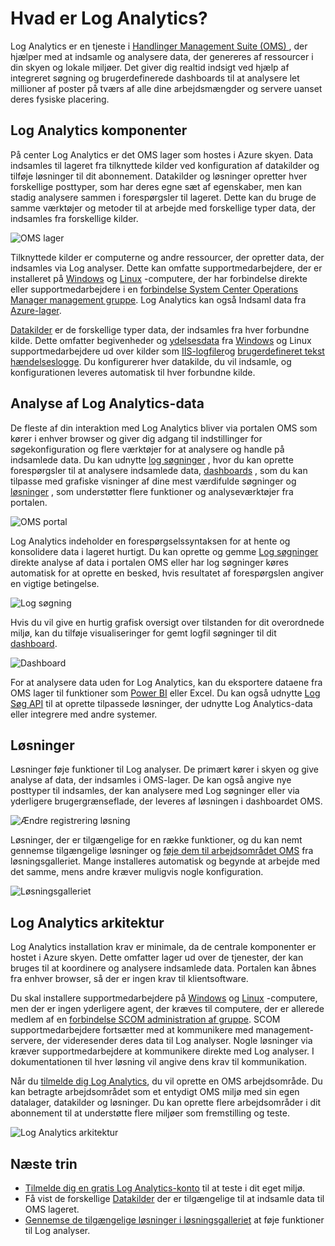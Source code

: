 <properties
   pageTitle="Hvad er Log Analytics? | Microsoft Azure"
   description="Log Analytics er en tjeneste i handlinger Management pakke (OMS), der hjælper dig med at indsamle og analysere funktionsdygtige data, der genereres af ressourcer i din skyen og lokale miljø.  Denne artikel indeholder en kort oversigt over de forskellige komponenter i Log analyser og links til detaljerede indhold."
   services="log-analytics"
   documentationCenter=""
   authors="bwren"
   manager="jwhit"
   editor="tysonn" />
<tags
   ms.service="log-analytics"
   ms.devlang="na"
   ms.topic="hero-article"
   ms.tgt_pltfrm="na"
   ms.workload="infrastructure-services"
   ms.date="09/06/2016"
   ms.author="bwren" />

# <a name="what-is-log-analytics"></a>Hvad er Log Analytics?
Log Analytics er en tjeneste i [Handlinger Management Suite \(OMS\) ](../operations-management-suite/operations-management-suite-overview.md) , der hjælper med at indsamle og analysere data, der genereres af ressourcer i din skyen og lokale miljøer. Det giver dig realtid indsigt ved hjælp af integreret søgning og brugerdefinerede dashboards til at analysere let millioner af poster på tværs af alle dine arbejdsmængder og servere uanset deres fysiske placering.


## <a name="log-analytics-components"></a>Log Analytics komponenter
På center Log Analytics er det OMS lager som hostes i Azure skyen.  Data indsamles til lageret fra tilknyttede kilder ved konfiguration af datakilder og tilføje løsninger til dit abonnement.  Datakilder og løsninger opretter hver forskellige posttyper, som har deres egne sæt af egenskaber, men kan stadig analysere sammen i forespørgsler til lageret.  Dette kan du bruge de samme værktøjer og metoder til at arbejde med forskellige typer data, der indsamles fra forskellige kilder.


![OMS lager](media/log-analytics-overview/overview.png)


Tilknyttede kilder er computerne og andre ressourcer, der opretter data, der indsamles via Log analyser.  Dette kan omfatte supportmedarbejdere, der er installeret på [Windows](log-analytics-windows-agents.md) og [Linux](log-analytics-linux-agents.md) -computere, der har forbindelse direkte eller supportmedarbejdere i en [forbindelse System Center Operations Manager management gruppe](log-analytics-om-agents.md).  Log Analytics kan også Indsaml data fra [Azure-lager](log-analytics-azure-storage.md).

[Datakilder](log-analytics-data-sources.md) er de forskellige typer data, der indsamles fra hver forbundne kilde.  Dette omfatter begivenheder og [ydelsesdata](log-analytics-data-sources-performance-counters.md) fra [Windows](log-analytics-data-sources-windows-events.md) og Linux supportmedarbejdere ud over kilder som [IIS-logfiler](log-analytics-data-sources-iis-logs.md)og [brugerdefineret tekst hændelseslogge](log-analytics-data-sources-custom-logs.md).  Du konfigurerer hver datakilde, du vil indsamle, og konfigurationen leveres automatisk til hver forbundne kilde.


## <a name="analyzing-log-analytics-data"></a>Analyse af Log Analytics-data
De fleste af din interaktion med Log Analytics bliver via portalen OMS som kører i enhver browser og giver dig adgang til indstillinger for søgekonfiguration og flere værktøjer for at analysere og handle på indsamlede data.  Du kan udnytte [log søgninger](log-analytics-log-searches.md) , hvor du kan oprette forespørgsler til at analysere indsamlede data, [dashboards](log-analytics-dashboards.md) , som du kan tilpasse med grafiske visninger af dine mest værdifulde søgninger og [løsninger](log-analytics-add-solutions.md) , som understøtter flere funktioner og analyseværktøjer fra portalen.

![OMS portal](media/log-analytics-overview/portal.png)


Log Analytics indeholder en forespørgselssyntaksen for at hente og konsolidere data i lageret hurtigt.  Du kan oprette og gemme [Log søgninger](log-analytics-log-searches.md) direkte analyse af data i portalen OMS eller har log søgninger køres automatisk for at oprette en besked, hvis resultatet af forespørgslen angiver en vigtige betingelse.

![Log søgning](media/log-analytics-overview/log-search.png)

Hvis du vil give en hurtig grafisk oversigt over tilstanden for dit overordnede miljø, kan du tilføje visualiseringer for gemt logfil søgninger til dit [dashboard](log-analytics-dashboards.md).   

![Dashboard](media/log-analytics-overview/dashboard.png)

For at analysere data uden for Log Analytics, kan du eksportere dataene fra OMS lager til funktioner som [Power BI](log-analytics-powerbi.md) eller Excel.  Du kan også udnytte [Log Søg API](log-analytics-log-search-api.md) til at oprette tilpassede løsninger, der udnytte Log Analytics-data eller integrere med andre systemer.

## <a name="solutions"></a>Løsninger
Løsninger føje funktioner til Log analyser.  De primært kører i skyen og give analyse af data, der indsamles i OMS-lager. De kan også angive nye posttyper til indsamles, der kan analysere med Log søgninger eller via yderligere brugergrænseflade, der leveres af løsningen i dashboardet OMS.  

![Ændre registrering løsning](media/log-analytics-overview/change-tracking.png)


Løsninger, der er tilgængelige for en række funktioner, og du kan nemt gennemse tilgængelige løsninger og [føje dem til arbejdsområdet OMS](log-analytics-add-solutions.md) fra løsningsgalleriet.  Mange installeres automatisk og begynde at arbejde med det samme, mens andre kræver muligvis nogle konfiguration.

![Løsningsgalleriet](media/log-analytics-overview/solution-gallery.png)

## <a name="log-analytics-architecture"></a>Log Analytics arkitektur
Log Analytics installation krav er minimale, da de centrale komponenter er hostet i Azure skyen.  Dette omfatter lager ud over de tjenester, der kan bruges til at koordinere og analysere indsamlede data.  Portalen kan åbnes fra enhver browser, så der er ingen krav til klientsoftware.

Du skal installere supportmedarbejdere på [Windows](log-analytics-windows-agents.md) og [Linux](log-analytics-linux-agents.md) -computere, men der er ingen yderligere agent, der kræves til computere, der er allerede medlem af en [forbindelse SCOM administration af gruppe](log-analytics-om-agents.md).  SCOM supportmedarbejdere fortsætter med at kommunikere med management-servere, der videresender deres data til Log analyser.  Nogle løsninger via kræver supportmedarbejdere at kommunikere direkte med Log analyser.  I dokumentationen til hver løsning vil angive dens krav til kommunikation.

Når du [tilmelde dig Log Analytics](log-analytics-get-started.md), du vil oprette en OMS arbejdsområde.  Du kan betragte arbejdsområdet som et entydigt OMS miljø med sin egen datalager, datakilder og løsninger. Du kan oprette flere arbejdsområder i dit abonnement til at understøtte flere miljøer som fremstilling og teste.

![Log Analytics arkitektur](media/log-analytics-overview/architecture.png)


## <a name="next-steps"></a>Næste trin

- [Tilmelde dig en gratis Log Analytics-konto](log-analytics-get-started.md) til at teste i dit eget miljø.
- Få vist de forskellige [Datakilder](log-analytics-data-sources.md) der er tilgængelige til at indsamle data til OMS lageret.
- [Gennemse de tilgængelige løsninger i løsningsgalleriet](log-analytics-add-solutions.md) at føje funktioner til Log analyser.
